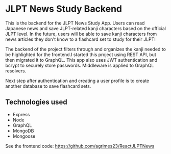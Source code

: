 # JLPT News Study Backend
This is the backend for the JLPT News Study App. Users can read Japanese news and save JLPT-related kanji characters based on the official JLPT level. In the future, users will be able to save kanji characters from news articles they don't know to a flashcard set to study for their JLPT!

The backend of the project filters through and organizes the kanji needed to be highlighted for the frontend.I started this project using REST API, but then migrated it to GraphQL.
This app also uses JWT authentication and bcrypt to securely store passwords. Middleware is applied to GraphQL resolvers. 

Next step after authentication and creating a user profile is to create another database to save flashcard sets. 

## Technologies used
- Express
- Node
- GraphQL
- MongoDB
- Mongoose

See the frontend code: https://github.com/agrimes23/ReactJLPTNews
